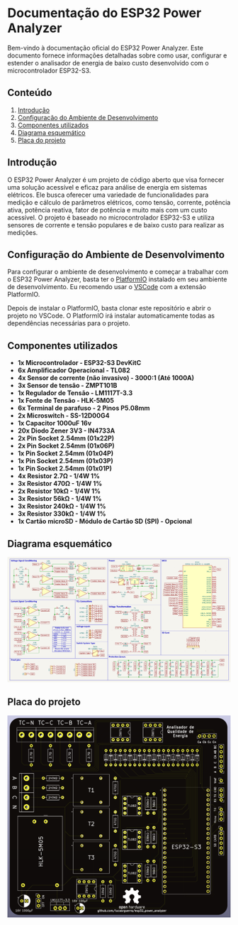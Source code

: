 # Documentação do ESP32 Power Analyzer

Bem-vindo à documentação oficial do ESP32 Power Analyzer. Este documento fornece informações detalhadas sobre como usar, configurar e estender o analisador de energia de baixo custo desenvolvido com o microcontrolador ESP32-S3.



## Conteúdo

1. [Introdução](#introdução)
2. [Configuração do Ambiente de Desenvolvimento](#configuração-do-ambiente-de-desenvolvimento)
3. [Componentes utilizados](#componentes-utilizados)
4. [Diagrama esquemático](#diagrama-esquemático)
5. [Placa do projeto](#placa-do-projeto)



## Introdução

O ESP32 Power Analyzer é um projeto de código aberto que visa fornecer uma solução acessível e eficaz para análise de energia em sistemas elétricos. Ele busca oferecer uma variedade de funcionalidades para medição e cálculo de parâmetros elétricos, como tensão, corrente, potência ativa, potência reativa, fator de potência e muito mais com um custo acessível. O projeto é baseado no microcontrolador ESP32-S3 e utiliza sensores de corrente e tensão populares e de baixo custo para realizar as medições.



## Configuração do Ambiente de Desenvolvimento

Para configurar o ambiente de desenvolvimento e começar a trabalhar com o ESP32 Power Analyzer, basta ter o [PlatformIO](https://platformio.org) instalado em seu ambiente de desenvolvimento. Eu recomendo usar o [VSCode](https://code.visualstudio.com) com a extensão PlatformIO.

Depois de instalar o PlatformIO, basta clonar este repositório e abrir o projeto no VSCode. O PlatformIO irá instalar automaticamente todas as dependências necessárias para o projeto.



## Componentes utilizados

- **1x Microcontrolador - ESP32-S3 DevKitC**
- **6x Amplificador Operacional - TL082**
- **4x Sensor de corrente (não invasivo) - 3000:1 (Até 1000A)**
- **3x Sensor de tensão - ZMPT101B**
- **1x Regulador de Tensão - LM1117T-3.3**
- **1x Fonte de Tensão - HLK-5M05**
- **6x Terminal de parafuso - 2 Pinos P5.08mm**
- **2x Microswitch - SS-12D00G4**
- **1x Capacitor 1000uF 16v**
- **20x Diodo Zener 3V3 - IN4733A**
- **2x Pin Socket 2.54mm (01x22P)**
- **2x Pin Socket 2.54mm (01x06P)**
- **1x Pin Socket 2.54mm (01x04P)**
- **1x Pin Socket 2.54mm (01x03P)**
- **1x Pin Socket 2.54mm (01x01P)**
- **4x Resistor 2.7Ω - 1/4W 1%**
- **3x Resistor 470Ω - 1/4W 1%**
- **2x Resistor 10kΩ - 1/4W 1%**
- **3x Resistor 56kΩ - 1/4W 1%**
- **3x Resistor 240kΩ - 1/4W 1%**
- **3x Resistor 330kΩ - 1/4W 1%**
- **1x Cartão microSD - Módulo de Cartão SD (SPI) - Opcional**



## Diagrama esquemático

![Diagrama esquemático](./schematic.png)



## Placa do projeto

![Placa do projeto](./board.png)